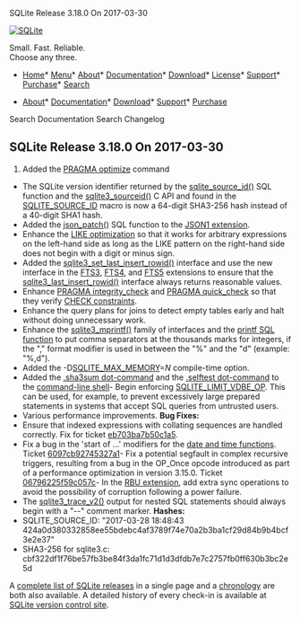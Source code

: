 




SQLite Release 3\.18\.0 On 2017\-03\-30




[![SQLite](../images/sqlite370_banner.gif)](../index.html)


Small. Fast. Reliable.  
Choose any three.


* [Home](../index.html)* [Menu](javascript:void(0))* [About](../about.html)* [Documentation](../docs.html)* [Download](../download.html)* [License](../copyright.html)* [Support](../support.html)* [Purchase](../prosupport.html)* [Search](javascript:void(0))




* [About](../about.html)* [Documentation](../docs.html)* [Download](../download.html)* [Support](../support.html)* [Purchase](../prosupport.html)






Search Documentation
Search Changelog







## SQLite Release 3\.18\.0 On 2017\-03\-30

1. Added the [PRAGMA optimize](../pragma.html#pragma_optimize) command
- The SQLite version identifier returned by the [sqlite\_source\_id()](../lang_corefunc.html#sqlite_source_id) SQL function
 and the [sqlite3\_sourceid()](../c3ref/libversion.html) C API and found in the [SQLITE\_SOURCE\_ID](../c3ref/c_source_id.html) macro is
 now a 64\-digit SHA3\-256 hash instead of a 40\-digit SHA1 hash.
- Added the [json\_patch()](../json1.html#jpatch) SQL function to the [JSON1 extension](../json1.html).
- Enhance the [LIKE optimization](../optoverview.html#like_opt) so that it works for arbitrary expressions on
 the left\-hand side as long as the LIKE pattern on the right\-hand side does not
 begin with a digit or minus sign.
- Added the [sqlite3\_set\_last\_insert\_rowid()](../c3ref/set_last_insert_rowid.html) interface and use the new interface in
 the [FTS3](../fts3.html), [FTS4](../fts3.html#fts4), and [FTS5](../fts5.html) extensions to ensure that the [sqlite3\_last\_insert\_rowid()](../c3ref/last_insert_rowid.html)
 interface always returns reasonable values.
- Enhance [PRAGMA integrity\_check](../pragma.html#pragma_integrity_check) and [PRAGMA quick\_check](../pragma.html#pragma_quick_check) so that they verify
 [CHECK constraints](../lang_createtable.html#ckconst).
- Enhance the query plans for joins to detect empty tables early and
 halt without doing unnecessary work.
- Enhance the [sqlite3\_mprintf()](../c3ref/mprintf.html) family of interfaces and the [printf SQL function](../lang_corefunc.html#printf)
 to put comma separators at the thousands marks for integers, if the "," format modifier
 is used in between the "%" and the "d" (example: "%,d").
- Added the \-D[SQLITE\_MAX\_MEMORY](../compile.html#max_memory)\=*N* compile\-time option.
- Added the [.sha3sum dot\-command](../cli.html#sha3sum) and the [.selftest dot\-command](../cli.html#selftest)
 to the [command\-line shell](../cli.html)- Begin enforcing [SQLITE\_LIMIT\_VDBE\_OP](../c3ref/c_limit_attached.html#sqlitelimitvdbeop). This can be used, for example, to prevent
 excessively large prepared statements in systems that accept SQL queries from
 untrusted users.
- Various performance improvements.
**Bug Fixes:**
- Ensure that indexed expressions with collating sequences are handled correctly.
 Fix for ticket [eb703ba7b50c1a5](https://www.sqlite.org/src/info/eb703ba7b50c1a5).
- Fix a bug in the 'start of ...' modifiers for the [date and time functions](../lang_datefunc.html).
 Ticket [6097cb92745327a1](https://www.sqlite.org/src/info/6097cb92745327a1)- Fix a potential segfault in complex recursive triggers, resulting from a
 bug in the OP\_Once opcode introduced as part of a performance optimization in
 version 3\.15\.0\.
 Ticket [06796225f59c057c](https://www.sqlite.org/src/info/06796225f59c057c)- In the [RBU extension](../rbu.html), add extra sync operations to avoid the possibility of
 corruption following a power failure.
- The [sqlite3\_trace\_v2()](../c3ref/trace_v2.html) output for nested SQL statements should always begin
 with a "\-\-" comment marker.
**Hashes:**
- SQLITE\_SOURCE\_ID: "2017\-03\-28 18:48:43 424a0d380332858ee55bdebc4af3789f74e70a2b3ba1cf29d84b9b4bcf3e2e37"
- SHA3\-256 for sqlite3\.c: cbf322df1f76be57fb3be84f3da1fc71d1d3dfdb7e7c2757fb0ff630b3bc2e5d



A [complete list of SQLite releases](../changes.html)
 in a single page and a [chronology](../chronology.html) are both also available.
 A detailed history of every
 check\-in is available at
 [SQLite version control site](https://www.sqlite.org/src/timeline).


